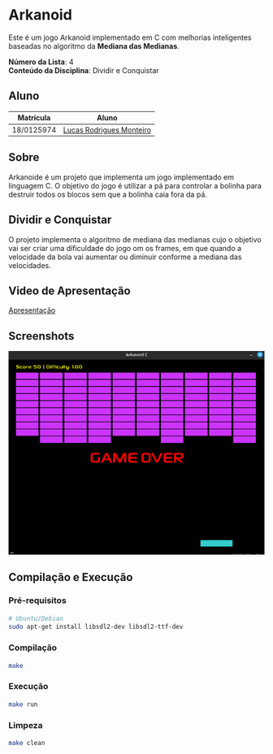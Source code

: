 # Arkanoid

Este é um jogo Arkanoid implementado em C com melhorias inteligentes baseadas no algoritmo da **Mediana das Medianas**.

**Número da Lista**: 4<br>
**Conteúdo da Disciplina**: Dividir e Conquistar

## Aluno

| Matrícula | Aluno |
| -- | -- |
| 18/0125974 | [Lucas Rodrigues Monteiro](https://github.com/nickby2) |

## Sobre

Arkanoide é um projeto que implementa um jogo implementado em linguagem C. O objetivo do jogo é utilizar a pá para controlar a bolinha para destruir todos os blocos sem que a bolinha caia fora da pá. 

##  Dividir e Conquistar

O projeto implementa o algoritmo de mediana das medianas cujo o objetivo vai ser criar uma dificuldade do jogo om os frames, em que quando a velocidade da bola vai aumentar ou diminuir conforme a mediana das velocidades. 


## Video de Apresentação

[Apresentação](https://youtu.be/sLzHNpucdaA)


## Screenshots
![logo](assets/Arkanoid.png)


## Compilação e Execução

### Pré-requisitos
```bash
# Ubuntu/Debian
sudo apt-get install libsdl2-dev libsdl2-ttf-dev


```

### Compilação
```bash
make
```

### Execução
```bash
make run
```

### Limpeza
```bash
make clean
```

